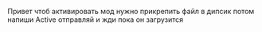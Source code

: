 Привет чтоб активировать мод нужно прикрепить файл в дипсик потом
напиши Active отправляй и жди пока он загрузится
